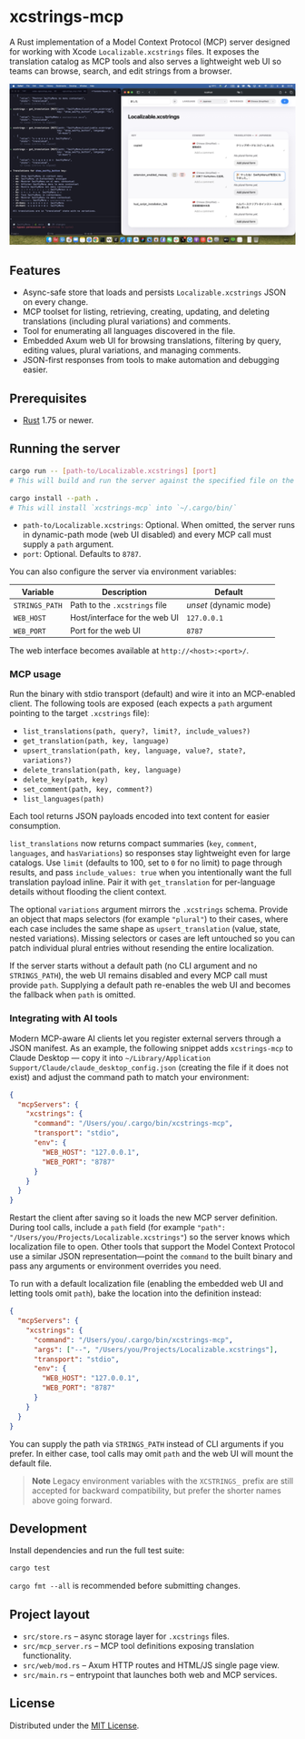 # xcstrings-mcp

A Rust implementation of a Model Context Protocol (MCP) server designed for working with Xcode `Localizable.xcstrings` files. It exposes the translation catalog as MCP tools and also serves a lightweight web UI so teams can browse, search, and edit strings from a browser.

![screenshot_alpha](screenshots/screenshot_alpha.jpg)

## Features

- Async-safe store that loads and persists `Localizable.xcstrings` JSON on every change.
- MCP toolset for listing, retrieving, creating, updating, and deleting translations (including plural variations) and comments.
- Tool for enumerating all languages discovered in the file.
- Embedded Axum web UI for browsing translations, filtering by query, editing values, plural variations, and managing comments.
- JSON-first responses from tools to make automation and debugging easier.

## Prerequisites

- [Rust](https://www.rust-lang.org/tools/install) 1.75 or newer.

## Running the server

```bash
cargo run -- [path-to/Localizable.xcstrings] [port]
# This will build and run the server against the specified file on the given port (default: 8787)
```

```bash
cargo install --path .
# This will install `xcstrings-mcp` into `~/.cargo/bin/`
```

- `path-to/Localizable.xcstrings`: Optional. When omitted, the server runs in dynamic-path mode (web UI disabled) and every MCP call must supply a `path` argument.
- `port`: Optional. Defaults to `8787`.

You can also configure the server via environment variables:

| Variable       | Description                   | Default                |
| -------------- | ----------------------------- | ---------------------- |
| `STRINGS_PATH` | Path to the `.xcstrings` file | _unset_ (dynamic mode) |
| `WEB_HOST`     | Host/interface for the web UI | `127.0.0.1`            |
| `WEB_PORT`     | Port for the web UI           | `8787`                 |

The web interface becomes available at `http://<host>:<port>/`.

### MCP usage

Run the binary with stdio transport (default) and wire it into an MCP-enabled client. The following tools are exposed (each expects a `path` argument pointing to the target `.xcstrings` file):

- `list_translations(path, query?, limit?, include_values?)`
- `get_translation(path, key, language)`
- `upsert_translation(path, key, language, value?, state?, variations?)`
- `delete_translation(path, key, language)`
- `delete_key(path, key)`
- `set_comment(path, key, comment?)`
- `list_languages(path)`

Each tool returns JSON payloads encoded into text content for easier consumption.

`list_translations` now returns compact summaries (`key`, `comment`, `languages`, and `hasVariations`) so responses stay lightweight even for large catalogs. Use `limit` (defaults to 100, set to `0` for no limit) to page through results, and pass `include_values: true` when you intentionally want the full translation payload inline. Pair it with `get_translation` for per-language details without flooding the client context.

The optional `variations` argument mirrors the `.xcstrings` schema. Provide an object that maps selectors (for example `"plural"`) to their cases, where each case includes the same shape as `upsert_translation` (value, state, nested variations). Missing selectors or cases are left untouched so you can patch individual plural entries without resending the entire localization.

If the server starts without a default path (no CLI argument and no `STRINGS_PATH`), the web UI remains disabled and every MCP call must provide `path`. Supplying a default path re-enables the web UI and becomes the fallback when `path` is omitted.

### Integrating with AI tools

Modern MCP-aware AI clients let you register external servers through a JSON manifest. As an example, the following snippet adds `xcstrings-mcp` to Claude Desktop — copy it into `~/Library/Application Support/Claude/claude_desktop_config.json` (creating the file if it does not exist) and adjust the command path to match your environment:

```json
{
  "mcpServers": {
    "xcstrings": {
      "command": "/Users/you/.cargo/bin/xcstrings-mcp",
      "transport": "stdio",
      "env": {
        "WEB_HOST": "127.0.0.1",
        "WEB_PORT": "8787"
      }
    }
  }
}
```

Restart the client after saving so it loads the new MCP server definition. During tool calls, include a `path` field (for example `"path": "/Users/you/Projects/Localizable.xcstrings"`) so the server knows which localization file to open. Other tools that support the Model Context Protocol use a similar JSON representation—point the `command` to the built binary and pass any arguments or environment overrides you need.

To run with a default localization file (enabling the embedded web UI and letting tools omit `path`), bake the location into the definition instead:

```json
{
  "mcpServers": {
    "xcstrings": {
      "command": "/Users/you/.cargo/bin/xcstrings-mcp",
      "args": ["--", "/Users/you/Projects/Localizable.xcstrings"],
      "transport": "stdio",
      "env": {
        "WEB_HOST": "127.0.0.1",
        "WEB_PORT": "8787"
      }
    }
  }
}
```

You can supply the path via `STRINGS_PATH` instead of CLI arguments if you prefer. In either case, tool calls may omit `path` and the web UI will mount the default file.

> **Note**
> Legacy environment variables with the `XCSTRINGS_` prefix are still accepted for backward compatibility, but prefer the shorter names above going forward.

## Development

Install dependencies and run the full test suite:

```bash
cargo test
```

`cargo fmt --all` is recommended before submitting changes.

## Project layout

- `src/store.rs` – async storage layer for `.xcstrings` files.
- `src/mcp_server.rs` – MCP tool definitions exposing translation functionality.
- `src/web/mod.rs` – Axum HTTP routes and HTML/JS single page view.
- `src/main.rs` – entrypoint that launches both web and MCP services.

## License

Distributed under the [MIT License](LICENSE).
